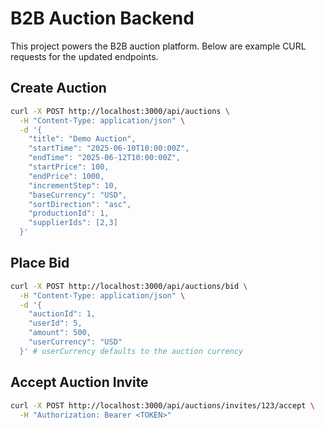 # B2B Auction Backend

This project powers the B2B auction platform. Below are example CURL requests for the updated endpoints.

## Create Auction
```bash
curl -X POST http://localhost:3000/api/auctions \
  -H "Content-Type: application/json" \
  -d '{
    "title": "Demo Auction",
    "startTime": "2025-06-10T10:00:00Z",
    "endTime": "2025-06-12T10:00:00Z",
    "startPrice": 100,
    "endPrice": 1000,
    "incrementStep": 10,
    "baseCurrency": "USD",
    "sortDirection": "asc",
    "productionId": 1,
    "supplierIds": [2,3]
  }'
```

## Place Bid
```bash
curl -X POST http://localhost:3000/api/auctions/bid \
  -H "Content-Type: application/json" \
  -d '{
    "auctionId": 1,
    "userId": 5,
    "amount": 500,
    "userCurrency": "USD"
  }' # userCurrency defaults to the auction currency

```

## Accept Auction Invite
```bash
curl -X POST http://localhost:3000/api/auctions/invites/123/accept \
  -H "Authorization: Bearer <TOKEN>"
```
